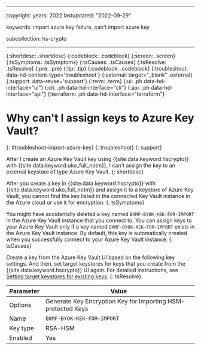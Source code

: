 
---

copyright:
  years: 2022
lastupdated: "2022-09-29"

keywords: import azure key failure, can't import azure key

subcollection: hs-crypto

---

{:shortdesc: .shortdesc}
{:codeblock: .codeblock}
{:screen: .screen}
{:tsSymptoms: .tsSymptoms}
{:tsCauses: .tsCauses}
{:tsResolve: .tsResolve}
{:pre: .pre}
{:tip: .tip}
{:codeblock: .codeblock}
{:troubleshoot: data-hd-content-type='troubleshoot'}
{:external: target="_blank" .external}
{:support: data-reuse='support'}
{:term: .term}
{:ui: .ph data-hd-interface="ui"}
{:cli: .ph data-hd-interface="cli"}
{:api: .ph data-hd-interface="api"}
{:terraform: .ph data-hd-interface="terraform"}

# Why can't I assign keys to Azure Key Vault?
{: #troubleshoot-import-azure-key}
{: troubleshoot}
{: support}

After I create an Azure Key Vault key using {{site.data.keyword.hscrypto}} with {{site.data.keyword.uko_full_notm}}, I can't assign the key to an external keystore of type Azure Key Vault.
{: shortdesc}

After you create a key in {{site.data.keyword.hscrypto}} with {{site.data.keyword.uko_full_notm}} and assign it to a keystore of Azure Key Vault, you cannot find the key listed in the connected Key Vault instance in the Azure cloud or use it for encryption.
{: tsSymptoms}

You might have accidentally deleted a key named `EKMF-BYOK-KEK-FOR-IMPORT` in the Azure Key Vault instance that you connect to. You can assign keys to your Azure Key Vault only if a key named `EKMF-BYOK-KEK-FOR-IMPORT` exists in the Azure Key Vault instance. By default, this key is automatically created when you successfully connect to your Azure Key Vault instance. 
{: tsCauses}

Create a key from the Azure Key Vault UI based on the following key settings. And then, set target keystores for keys that you create from the {{site.data.keyword.hscrypto}} UI again. For detailed instructions, see [Setting target keystores for existing keys](/docs/hs-crypto?topic=hs-crypto-install-key-keystores&interface=ui).
{: tsResolve}

| Parameter | Value |
| --------- | ----- |
| Options   | Generate Key Encryption Key for Importing HSM-protected Keys |
| Name      | `EKMF-BYOK-KEK-FOR-IMPORT` |
| Key type  | RSA-HSM |
| Enabled   | Yes     |



